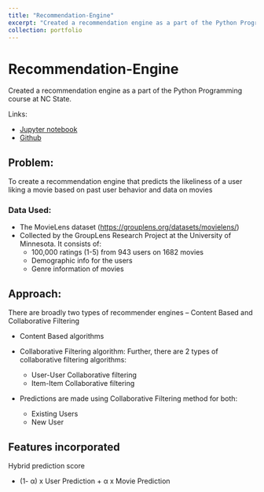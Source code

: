 ```yaml
---
title: "Recommendation-Engine"
excerpt: "Created a recommendation engine as a part of the Python Programming course at NC State"
collection: portfolio
---
```


# Recommendation-Engine
Created a recommendation engine as a part of the Python Programming course at NC State.

Links:
* [Jupyter notebook](https://bit.ly/2ILJYcL)
* [Github](https://github.com/SatyajitNarayanan/Recommendation-Engine)

## Problem:
To create a recommendation engine that predicts the likeliness of a user liking a movie based on past user behavior and data on movies

### Data Used:
* The MovieLens dataset (https://grouplens.org/datasets/movielens/)
* Collected by the GroupLens Research Project at the University of Minnesota. It consists of:
  * 100,000 ratings (1-5) from 943 users on 1682 movies
  * Demographic info for the users
  * Genre information of movies

## Approach:
There are broadly two types of recommender engines – Content Based and Collaborative Filtering
* Content Based algorithms 
* Collaborative Filtering algorithm: Further, there are 2 types of collaborative filtering algorithms:
  * User-User Collaborative filtering 
  * Item-Item Collaborative filtering

* Predictions are made using Collaborative Filtering method for both:
  * Existing Users
  * New User

## Features incorporated

Hybrid prediction score
* (1- α) x User Prediction + α x Movie Prediction


